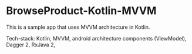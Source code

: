 # BrowseProduct-Kotlin-MVVM

This is a sample app that uses MVVM architecture in Kotlin.

Tech-stack: Kotlin, MVVM, android architecture components (ViewModel), Dagger 2, RxJava 2, 
